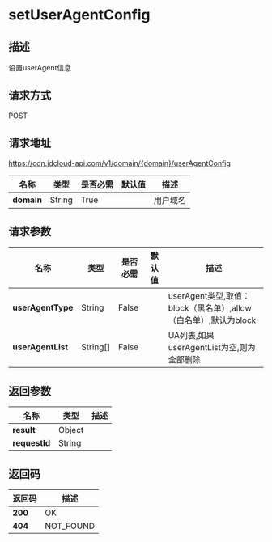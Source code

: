 # setUserAgentConfig


## 描述
设置userAgent信息

## 请求方式
POST

## 请求地址
https://cdn.jdcloud-api.com/v1/domain/{domain}/userAgentConfig

|名称|类型|是否必需|默认值|描述|
|---|---|---|---|---|
|**domain**|String|True| |用户域名|

## 请求参数
|名称|类型|是否必需|默认值|描述|
|---|---|---|---|---|
|**userAgentType**|String|False| |userAgent类型,取值：block（黑名单）,allow（白名单）,默认为block|
|**userAgentList**|String[]|False| |UA列表,如果userAgentList为空,则为全部删除|


## 返回参数
|名称|类型|描述|
|---|---|---|
|**result**|Object| |
|**requestId**|String| |


## 返回码
|返回码|描述|
|---|---|
|**200**|OK|
|**404**|NOT_FOUND|
